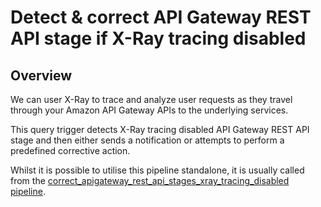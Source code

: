 # Detect & correct API Gateway REST API stage if X-Ray tracing disabled

## Overview

We can user X-Ray to trace and analyze user requests as they travel through your Amazon API Gateway APIs to the underlying services.

This query trigger detects X-Ray tracing disabled API Gateway REST API stage and then either sends a notification or attempts to perform a predefined corrective action.

Whilst it is possible to utilise this pipeline standalone, it is usually called from the [correct_apigateway_rest_api_stages_xray_tracing_disabled pipeline](https://hub.flowpipe.io/mods/turbot/aws_thrifty/pipelines/aws_thrifty.pipeline.correct_apigateway_rest_api_stages_xray_tracing_disabled).